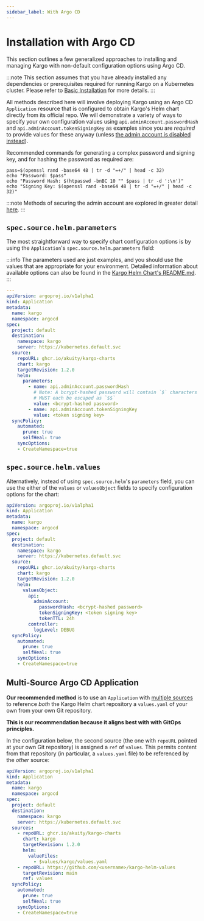 ```yaml
---
sidebar_label: With Argo CD
---
```


# Installation with Argo CD

This section outlines a few generalized approaches to installing and managing Kargo with non-default configuration options using Argo CD.

:::note
This section assumes that you have already installed any dependencies or prerequisites required for running Kargo on a Kubernetes cluster. Please refer to [Basic Installation](../../operator-guide/basic-installation#prerequisites) for more details.
:::

All methods described here will involve deploying Kargo using an Argo CD
`Application` resource that is configured to obtain Kargo's Helm chart directly
from its official repo. We will demonstrate a variety of ways to specify
your own configuration values using `api.adminAccount.passwordHash` and `api.adminAccount.tokenSigningKey` as examples since you are _required_ to
provide values for these anyway (unless
[the admin account is disabled instead](../40-security/10-secure-configuration.md#disabling-the-admin-account)).

Recommended commands for generating a complex password and signing key, and for hashing the password as required are:

```console
pass=$(openssl rand -base64 48 | tr -d "=+/" | head -c 32)
echo "Password: $pass"
echo "Password Hash: $(htpasswd -bnBC 10 "" $pass | tr -d ':\n')"
echo "Signing Key: $(openssl rand -base64 48 | tr -d "=+/" | head -c 32)"
```

:::note
Methods of securing the admin account are explored in greater detail [here](../40-security/10-secure-configuration.md#securing-the-admin-account).
:::

## `spec.source.helm.parameters`

The most straightforward way to specify chart configuration options is by using the
`Application`'s `spec.source.helm.parameters` field:

:::info
The parameters used are just examples, and you should use the values that are appropriate for your environment. Detailed information about available options can also be found in the [Kargo Helm Chart's README.md](https://github.com/akuity/kargo/tree/main/charts/kargo).
:::

```yaml
---
apiVersion: argoproj.io/v1alpha1
kind: Application
metadata:
  name: kargo
  namespace: argocd
spec:
  project: default
  destination:
    namespace: kargo
    server: https://kubernetes.default.svc
  source:
    repoURL: ghcr.io/akuity/kargo-charts
    chart: kargo
    targetRevision: 1.2.0
    helm:
      parameters:
        - name: api.adminAccount.passwordHash
          # Note: A bcrypt-hashed password will contain `$` characters that
          # MUST each be escaped as `$$`
          value: <bcrypt-hashed password>
        - name: api.adminAccount.tokenSigningKey
          value: <token signing key>
  syncPolicy:
    automated:
      prune: true
      selfHeal: true
    syncOptions:
    - CreateNamespace=true
```


## `spec.source.helm.values`

Alternatively, instead of using `spec.source.helm`'s `parameters` field, you can use the either of the `values` or `valuesObject` fields to specify configuration options for the chart:

```yaml
apiVersion: argoproj.io/v1alpha1
kind: Application
metadata:
  name: kargo
  namespace: argocd
spec:
  project: default
  destination:
    namespace: kargo
    server: https://kubernetes.default.svc
  source:
    repoURL: ghcr.io/akuity/kargo-charts
    chart: kargo
    targetRevision: 1.2.0
    helm:
      valuesObject:
        api:
          adminAccount:
            passwordHash: <bcrypt-hashed password>
            tokenSigningKey: <token signing key>
            tokenTTL: 24h
        controller:
          logLevel: DEBUG
  syncPolicy:
    automated:
      prune: true
      selfHeal: true
    syncOptions:
    - CreateNamespace=true
```

## Multi-Source Argo CD Application

__Our recommended method__ is to use an `Application` with
[multiple sources](https://argo-cd.readthedocs.io/en/stable/user-guide/multiple_sources/) to reference _both_ the Kargo Helm chart repository a `values.yaml`
of your own from your own Git repository.

__This is our recommendation because it aligns best with with GitOps principles.__


In the configuration below, the second source (the one with `repoURL` pointed at your own Git repository) is assigned a `ref` of `values`. This permits content from that
repository (in particular, a `values.yaml` file) to be referenced by the _other_ source:

```yaml
apiVersion: argoproj.io/v1alpha1
kind: Application
metadata:
  name: kargo
  namespace: argocd
spec:
  project: default
  destination:
    namespace: kargo
    server: https://kubernetes.default.svc
  sources:
    - repoURL: ghcr.io/akuity/kargo-charts
      chart: kargo
      targetRevision: 1.2.0
      helm:
        valueFiles:
          - $values/kargo/values.yaml
    - repoURL: https://github.com/<username>/kargo-helm-values
      targetRevision: main
      ref: values
  syncPolicy:
    automated:
      prune: true
      selfHeal: true
    syncOptions:
    - CreateNamespace=true
```